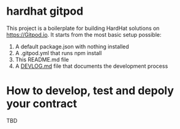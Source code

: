 # hardhat gitpod

This project is a boilerplate for building HardHat solutions on https://Gitpod.io. It starts from the most basic setup possible:

1. A default package.json with nothing installed
2. A .gitpod.yml that runs npm install
3. This README.md file
4. A [DEVLOG.md](DEVLOG.md) file that documents the development process

# How to develop, test and depoly your contract

TBD